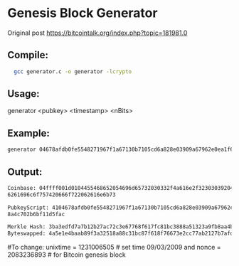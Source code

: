 Genesis Block Generator
=======================

Original post https://bitcointalk.org/index.php?topic=181981.0 

Compile:
--------
```bash
  gcc generator.c -o generator -lcrypto
```
Usage:
------
  generator &lt;pubkey&gt; &lt;timestamp&gt; &lt;nBits&gt;
  
Example:
--------
```bash
generator 04678afdb0fe5548271967f1a67130b7105cd6a828e03909a67962e0ea1f61deb649f6bc3f4cef3 8c4f35504e51ec112de5c384df7ba0b8d578a4c702b6bf11d5f "The Times 03/Jan/2009 Chancellor on brink of second bailout for banks" 486604799
```
Output:
-------
```bash
Coinbase: 04ffff001d0104455468652054696d65732030332f4a616e2f32303039204368616e63656c6c6f7 2206f6e206272696e6b206f66207365636f6e6420
6261696c6f757420666f722062616e6b73

PubkeyScript: 4104678afdb0fe5548271967f1a67130b7105cd6a828e03909a67962e0ea1f61deb649f6bc3f4ce f38c4f35504e51ec112de5c384df7ba0b8d57
8a4c702b6bf11d5fac

Merkle Hash: 3ba3edfd7a7b12b27ac72c3e67768f617fc81bc3888a51323a9fb8aa4b1e5e4a
Byteswapped: 4a5e1e4baab89f3a32518a88c31bc87f618f76673e2cc77ab2127b7afdeda33b
```
#To change:
unixtime = 1231006505 # set time 09/03/2009 and nonce = 2083236893 # for Bitcoin genesis block
